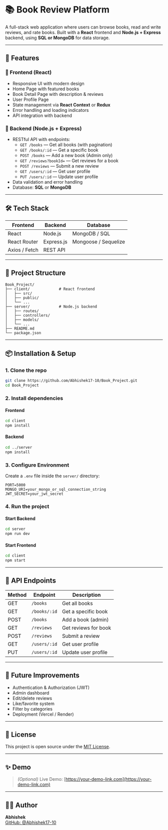  # 📚 Book Review Platform

A full-stack web application where users can browse books, read and write reviews, and rate books. Built with a **React** frontend and **Node.js + Express** backend, using **SQL or MongoDB** for data storage.

---

## 🚀 Features

### 🔹 Frontend (React)
- Responsive UI with modern design
- Home Page with featured books
- Book Detail Page with description & reviews
- User Profile Page
- State management via **React Context** or **Redux**
- Error handling and loading indicators
- API integration with backend

### 🔹 Backend (Node.js + Express)
- RESTful API with endpoints:
  - `GET /books` — Get all books (with pagination)
  - `GET /books/:id` — Get a specific book
  - `POST /books` — Add a new book (Admin only)
  - `GET /reviews?bookId=` — Get reviews for a book
  - `POST /reviews` — Submit a new review
  - `GET /users/:id` — Get user profile
  - `PUT /users/:id` — Update user profile
- Data validation and error handling
- Database: **SQL** or **MongoDB**

---

## 🛠️ Tech Stack

| Frontend       | Backend       | Database       |
|----------------|---------------|----------------|
| React          | Node.js       | MongoDB / SQL  |
| React Router   | Express.js    | Mongoose / Sequelize |
| Axios / Fetch  | REST API      |                |

---

## 📁 Project Structure

```
Book_Project/
├── client/             # React frontend
│   ├── src/
│   ├── public/
│   └── ...
├── server/             # Node.js backend
│   ├── routes/
│   ├── controllers/
│   ├── models/
│   └── ...
├── README.md
└── package.json
```

---

## 📦 Installation & Setup

### 1. Clone the repo

```bash
git clone https://github.com/Abhishek17-10/Book_Project.git
cd Book_Project
```

### 2. Install dependencies

#### Frontend

```bash
cd client
npm install
```

#### Backend

```bash
cd ../server
npm install
```

### 3. Configure Environment

Create a `.env` file inside the `server/` directory:

```env
PORT=5000
MONGO_URI=your_mongo_or_sql_connection_string
JWT_SECRET=your_jwt_secret
```

### 4. Run the project

#### Start Backend

```bash
cd server
npm run dev
```

#### Start Frontend

```bash
cd client
npm start
```

---

## 🧪 API Endpoints

| Method | Endpoint        | Description            |
|--------|-----------------|------------------------|
| GET    | `/books`        | Get all books          |
| GET    | `/books/:id`    | Get a specific book    |
| POST   | `/books`        | Add a book (admin)     |
| GET    | `/reviews`      | Get reviews for book   |
| POST   | `/reviews`      | Submit a review        |
| GET    | `/users/:id`    | Get user profile       |
| PUT    | `/users/:id`    | Update user profile    |

---

## 🎯 Future Improvements

- Authentication & Authorization (JWT)
- Admin dashboard
- Edit/delete reviews
- Like/favorite system
- Filter by categories
- Deployment (Vercel / Render)

---

## 📎 License

This project is open source under the [MIT License](LICENSE).

---

## ✨ Demo

> *(Optional)* Live Demo: [https://your-demo-link.com](https://your-demo-link.com)

---

## 👨‍💻 Author

**Abhishek**  
[GitHub: @Abhishek17-10](https://github.com/Abhishek17-10)
